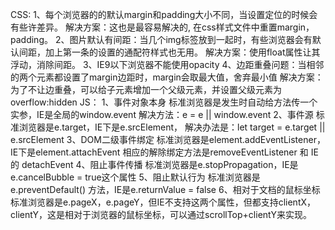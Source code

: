 CSS:
  1、每个浏览器的的默认margin和padding大小不同，当设置定位的时候会有些许差异。
    解决方案：这也是最容易解决的, 在css样式文件中重置margin，padding。
  2、图片默认有间距：当几个img标签放到一起时，有些浏览器会有默认间距，加上第一条的设置的通配符样式也无用。
    解决方案：使用float属性让其浮动，消除间距。
  3、IE9以下浏览器不能使用opacity
  4、边距重叠问题：当相邻的两个元素都设置了margin边距时，margin会取最大值，舍弃最小值
    解决方案：为了不让边重叠，可以给子元素增加一个父级元素，并设置父级元素为overflow:hidden
JS：
  1、事件对象本身
    标准浏览器是发生时自动给方法传一个实参，IE是全局的window.event
    解决方法：e = e || window.event
  2、事件源
    标准浏览器是e.target，IE下是e.srcElement，
    解决办法是：let target = e.target || e.srcElement
  3、DOM二级事件绑定
    标准浏览器是element.addEventListener，IE下是element.attachEvent
    相应的解除绑定方法是removeEventListener 和 IE的 detachEvent
  4、阻止事件传播
    标准浏览器是e.stopPropagation，IE是e.cancelBubble = true这个属性
  5、阻止默认行为
    标准浏览器是e.preventDefault() 方法，IE是e.returnValue = false
  6、相对于文档的鼠标坐标
    标准浏览器是e.pageX，e.pageY，但IE不支持这两个属性，但都支持clientX，clientY，这是相对于浏览器的鼠标坐标，可以通过scrollTop+clientY来实现。

    